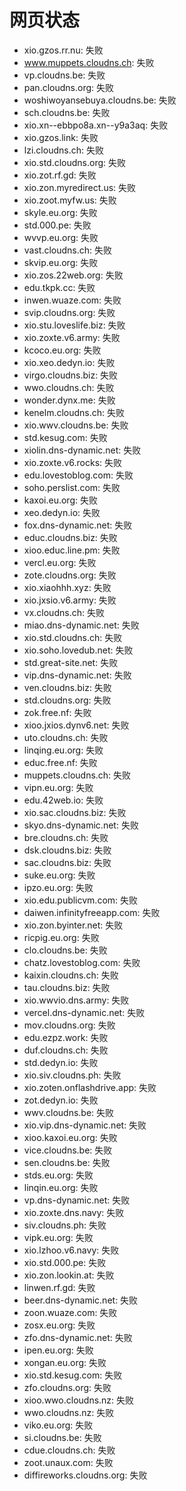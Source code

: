 # 网页状态
- xio.gzos.rr.nu: 失败
- www.muppets.cloudns.ch: 失败
- vp.cloudns.be: 失败
- pan.cloudns.org: 失败
- woshiwoyansebuya.cloudns.be: 失败
- sch.cloudns.be: 失败
- xio.xn--ebbpo8a.xn--y9a3aq: 失败
- xio.gzos.link: 失败
- lzi.cloudns.ch: 失败
- xio.std.cloudns.org: 失败
- xio.zot.rf.gd: 失败
- xio.zon.myredirect.us: 失败
- xio.zoot.myfw.us: 失败
- skyle.eu.org: 失败
- std.000.pe: 失败
- wvvp.eu.org: 失败
- vast.cloudns.ch: 失败
- skvip.eu.org: 失败
- xio.zos.22web.org: 失败
- edu.tkpk.cc: 失败
- inwen.wuaze.com: 失败
- svip.cloudns.org: 失败
- xio.stu.loveslife.biz: 失败
- xio.zoxte.v6.army: 失败
- kcoco.eu.org: 失败
- xio.xeo.dedyn.io: 失败
- virgo.cloudns.biz: 失败
- wwo.cloudns.ch: 失败
- wonder.dynx.me: 失败
- kenelm.cloudns.ch: 失败
- xio.wwv.cloudns.be: 失败
- std.kesug.com: 失败
- xiolin.dns-dynamic.net: 失败
- xio.zoxte.v6.rocks: 失败
- edu.lovestoblog.com: 失败
- soho.perslist.com: 失败
- kaxoi.eu.org: 失败
- xeo.dedyn.io: 失败
- fox.dns-dynamic.net: 失败
- educ.cloudns.biz: 失败
- xioo.educ.line.pm: 失败
- vercl.eu.org: 失败
- zote.cloudns.org: 失败
- xio.xiaohhh.xyz: 失败
- xio.jxsio.v6.army: 失败
- vx.cloudns.ch: 失败
- miao.dns-dynamic.net: 失败
- xio.std.cloudns.ch: 失败
- xio.soho.lovedub.net: 失败
- std.great-site.net: 失败
- vip.dns-dynamic.net: 失败
- ven.cloudns.biz: 失败
- std.cloudns.org: 失败
- zok.free.nf: 失败
- xioo.jxios.dynv6.net: 失败
- uto.cloudns.ch: 失败
- linqing.eu.org: 失败
- educ.free.nf: 失败
- muppets.cloudns.ch: 失败
- vipn.eu.org: 失败
- edu.42web.io: 失败
- xio.sac.cloudns.biz: 失败
- skyo.dns-dynamic.net: 失败
- bre.cloudns.ch: 失败
- dsk.cloudns.biz: 失败
- sac.cloudns.biz: 失败
- suke.eu.org: 失败
- ipzo.eu.org: 失败
- xio.edu.publicvm.com: 失败
- daiwen.infinityfreeapp.com: 失败
- xio.zon.byinter.net: 失败
- ricpig.eu.org: 失败
- clo.cloudns.be: 失败
- chatz.lovestoblog.com: 失败
- kaixin.cloudns.ch: 失败
- tau.cloudns.biz: 失败
- xio.wwvio.dns.army: 失败
- vercel.dns-dynamic.net: 失败
- mov.cloudns.org: 失败
- edu.ezpz.work: 失败
- duf.cloudns.ch: 失败
- std.dedyn.io: 失败
- xio.siv.cloudns.ph: 失败
- xio.zoten.onflashdrive.app: 失败
- zot.dedyn.io: 失败
- wwv.cloudns.be: 失败
- xio.vip.dns-dynamic.net: 失败
- xioo.kaxoi.eu.org: 失败
- vice.cloudns.be: 失败
- sen.cloudns.be: 失败
- stds.eu.org: 失败
- linqin.eu.org: 失败
- vp.dns-dynamic.net: 失败
- xio.zoxte.dns.navy: 失败
- siv.cloudns.ph: 失败
- vipk.eu.org: 失败
- xio.lzhoo.v6.navy: 失败
- xio.std.000.pe: 失败
- xio.zon.lookin.at: 失败
- linwen.rf.gd: 失败
- beer.dns-dynamic.net: 失败
- zoon.wuaze.com: 失败
- zosx.eu.org: 失败
- zfo.dns-dynamic.net: 失败
- ipen.eu.org: 失败
- xongan.eu.org: 失败
- xio.std.kesug.com: 失败
- zfo.cloudns.org: 失败
- xioo.wwo.cloudns.nz: 失败
- wwo.cloudns.nz: 失败
- viko.eu.org: 失败
- si.cloudns.be: 失败
- cdue.cloudns.ch: 失败
- zoot.unaux.com: 失败
- diffireworks.cloudns.org: 失败
